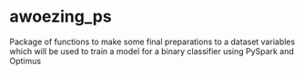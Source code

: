 # awoezing_ps
Package of functions to make some final preparations to a dataset variables which will be used to train a model for a binary classifier using PySpark and Optimus
